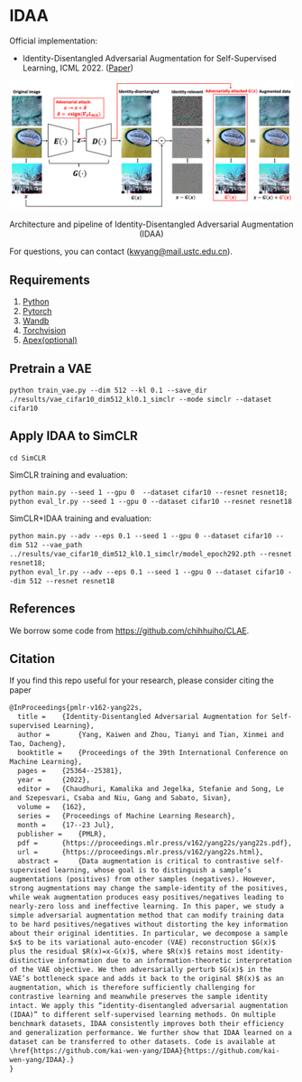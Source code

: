 # IDAA

Official implementation:
- Identity-Disentangled Adversarial Augmentation for Self-Supervised Learning, ICML 2022. ([Paper](https://proceedings.mlr.press/v162/yang22s/yang22s.pdf))


<div align="center">
  <img src="IDAA.png" width="1000px" />
  <p>Architecture and pipeline of Identity-Disentangled Adversarial Augmentation (IDAA)</p>
</div>

For questions, you can contact (kwyang@mail.ustc.edu.cn).

## Requirements

1. [Python](https://www.python.org/)
2. [Pytorch](https://pytorch.org/)
3. [Wandb](https://wandb.ai/site)
4. [Torchvision](https://pytorch.org/vision/stable/index.html)
5. [Apex(optional)](https://github.com/NVIDIA/apex)

## Pretrain a VAE


```
python train_vae.py --dim 512 --kl 0.1 --save_dir ./results/vae_cifar10_dim512_kl0.1_simclr --mode simclr --dataset cifar10
```

## Apply IDAA to SimCLR
```
cd SimCLR
```

SimCLR training and evaluation:
```
python main.py --seed 1 --gpu 0  --dataset cifar10 --resnet resnet18;
python eval_lr.py --seed 1 --gpu 0 --dataset cifar10 --resnet resnet18
```
SimCLR+IDAA training and evaluation:
```
python main.py --adv --eps 0.1 --seed 1 --gpu 0 --dataset cifar10 --dim 512 --vae_path ../results/vae_cifar10_dim512_kl0.1_simclr/model_epoch292.pth --resnet resnet18;
python eval_lr.py --adv --eps 0.1 --seed 1 --gpu 0 --dataset cifar10 --dim 512 --resnet resnet18
```

## References
We borrow some code from https://github.com/chihhuiho/CLAE.


## Citation

If you find this repo useful for your research, please consider citing the paper
```
@InProceedings{pmlr-v162-yang22s,
  title = 	 {Identity-Disentangled Adversarial Augmentation for Self-supervised Learning},
  author =       {Yang, Kaiwen and Zhou, Tianyi and Tian, Xinmei and Tao, Dacheng},
  booktitle = 	 {Proceedings of the 39th International Conference on Machine Learning},
  pages = 	 {25364--25381},
  year = 	 {2022},
  editor = 	 {Chaudhuri, Kamalika and Jegelka, Stefanie and Song, Le and Szepesvari, Csaba and Niu, Gang and Sabato, Sivan},
  volume = 	 {162},
  series = 	 {Proceedings of Machine Learning Research},
  month = 	 {17--23 Jul},
  publisher =    {PMLR},
  pdf = 	 {https://proceedings.mlr.press/v162/yang22s/yang22s.pdf},
  url = 	 {https://proceedings.mlr.press/v162/yang22s.html},
  abstract = 	 {Data augmentation is critical to contrastive self-supervised learning, whose goal is to distinguish a sample’s augmentations (positives) from other samples (negatives). However, strong augmentations may change the sample-identity of the positives, while weak augmentation produces easy positives/negatives leading to nearly-zero loss and ineffective learning. In this paper, we study a simple adversarial augmentation method that can modify training data to be hard positives/negatives without distorting the key information about their original identities. In particular, we decompose a sample $x$ to be its variational auto-encoder (VAE) reconstruction $G(x)$ plus the residual $R(x)=x-G(x)$, where $R(x)$ retains most identity-distinctive information due to an information-theoretic interpretation of the VAE objective. We then adversarially perturb $G(x)$ in the VAE’s bottleneck space and adds it back to the original $R(x)$ as an augmentation, which is therefore sufficiently challenging for contrastive learning and meanwhile preserves the sample identity intact. We apply this “identity-disentangled adversarial augmentation (IDAA)” to different self-supervised learning methods. On multiple benchmark datasets, IDAA consistently improves both their efficiency and generalization performance. We further show that IDAA learned on a dataset can be transferred to other datasets. Code is available at \href{https://github.com/kai-wen-yang/IDAA}{https://github.com/kai-wen-yang/IDAA}.}
}
```
